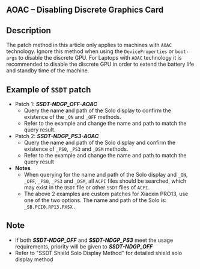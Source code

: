## AOAC – Disabling Discrete Graphics Card

## Description
The patch method in this article only applies to machines with `AOAC` technology. Ignore this method when using the `DeviceProperties` or `boot-args` to disable the discrete GPU. For Laptops with `AOAC` technology it is recommended to disable the discrete GPU in order to extend the battery life and standby time of the machine. 

## Example of `SSDT` patch
- Patch 1: ***SSDT-NDGP_OFF-AOAC***
  - Query the name and path of the Solo display to confirm the existence of the `_ON` and `_OFF` methods.
  - Refer to the example and change the name and path to match the query result.
- Patch 2: ***SSDT-NDGP_PS3-AOAC***
  - Query the name and path of the Solo display and confirm the existence of `_PS0`, `_PS3` and `_DSM` methods.
  - Refer to the example and change the name and path to match the query result
- **Notes**
  - When querying for the name and path of the Solo display and `_ON`, `_OFF`, `_PS0`, `_PS3` and `_DSM`, all `ACPI` files should be searched, which may exist in the `DSDT` file or other `SSDT` files of `ACPI`.
  - The above 2 examples are custom patches for Xiaoxin PRO13, use one of the two options. The name and path of the Solo is: `_SB.PCI0.RP13.PXSX` .

## Note
- If both ***SSDT-NDGP_OFF*** and ***SSDT-NDGP_PS3*** meet the usage requirements, priority will be given to ***SSDT-NDGP_OFF***
- Refer to "SSDT Shield Solo Display Method" for detailed shield solo display method
